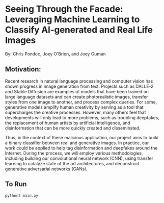 # Seeing Through the Facade: Leveraging Machine Learning to Classify AI-generated and Real Life Images
By: Chris Pondoc, Joey O'Brien, and Joey Guman

## Motivation:
Recent research in natural language processing and computer vision has shown progress in image generation from text. Projects such as DALLE-2 and Stable Diffusion are examples of models that have been trained on large language datasets and can create photorealistic images, transfer styles from one image to another, and process complex queries. For some, generative models amplify human creativity by serving as a tool that supercharges the creative processes. However, many others feel that developments will only lead to more problems, such as troubling deepfakes, the replacement of human artists by artificial intelligence, and disinformation that can be more quickly created and disseminated.

Thus, in the context of these malicious application, our project aims to build a binary classifier between real and generative images. In practice, our work could be applied to help tag disinformation and deepfakes around the Internet. During the process, we will employ various methodologies, including building our convolutional neural network (CNN), using transfer learning to catalyze state of the art architectures, and deconstruct generative adversarial networks (GANs).

## To Run
`python3 main.py`